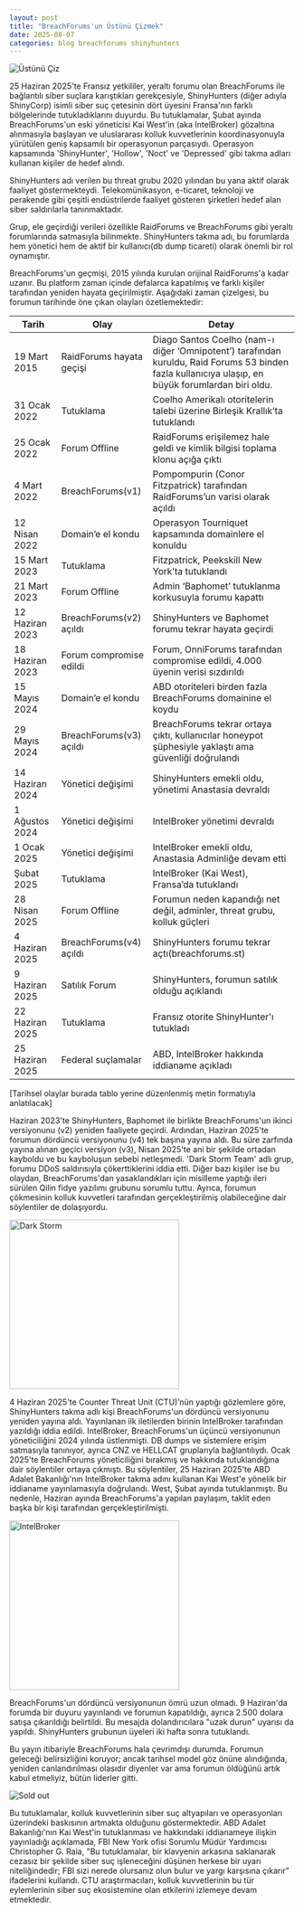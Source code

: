 ```yaml
---
layout: post
title: "BreachForums'un Üstünü Çizmek"
date: 2025-08-07
categories: blog breachforums shinyhunters
---
```



![Üstünü Çiz](/assets/images/hand-sifting-data.jpg)

25 Haziran 2025'te Fransız yetkililer, yeraltı forumu olan BreachForums ile bağlantılı siber suçlara karıştıkları gerekçesiyle, ShinyHunters (diğer adıyla ShinyCorp) isimli siber suç çetesinin dört üyesini Fransa'nın farklı bölgelerinde tutukladıklarını duyurdu. Bu tutuklamalar, Şubat ayında BreachForums'un eski yöneticisi Kai West'in (aka IntelBroker) gözaltına alınmasıyla başlayan ve uluslararası kolluk kuvvetlerinin koordinasyonuyla yürütülen geniş kapsamılı bir operasyonun parçasıydı. Operasyon kapsamında 'ShinyHunter', 'Hollow', 'Noct' ve 'Depressed' gibi takma adları kullanan kişiler de hedef alındı.

ShinyHunters adı verilen bu threat grubu 2020 yılından bu yana aktif olarak faaliyet göstermekteydi. Telekomünikasyon, e-ticaret, teknoloji ve perakende gibi çeşitli endüstrilerde faaliyet gösteren şirketleri hedef alan siber saldırılarla tanınmaktadır. 

Grup, ele geçirdiği verileri özellikle RaidForums ve BreachForums gibi yeraltı forumlarında satmasıyla bilinmekte. ShinyHunters takma adı, bu forumlarda hem yönetici hem de aktif bir kullanıcı(db dump ticareti) olarak önemli bir rol oynamıştır.

BreachForums'un geçmişi, 2015 yılında kurulan orijinal RaidForums'a kadar uzanır. Bu platform zaman içinde defalarca kapatılmış ve farklı kişiler tarafından yeniden hayata geçirilmiştir. Aşağıdaki zaman çizelgesi, bu forumun tarihinde öne çıkan olayları özetlemektedir:

| **Tarih**         | **Olay**                     | **Detay**                                                                 |
|------------------|------------------------------|---------------------------------------------------------------------------|
| 19 Mart 2015     | RaidForums hayata geçişi     | Diago Santos Coelho (nam-ı diğer ‘Omnipotent’) tarafından kuruldu, Raid Forums 53 binden fazla kullanıcıya ulaşıp, en büyük forumlardan biri oldu.                                                           |
| 31 Ocak 2022     | Tutuklama                    | Coelho Amerikalı otoritelerin talebi üzerine Birleşik Krallık’ta tutuklandı                             |
| 25 Ocak 2022     | Forum Offline                | RaidForums erişilemez hale geldi ve kimlik bilgisi toplama klonu açığa çıktı
| 4 Mart 2022      | BreachForums(v1)             | Pompompurin (Conor Fitzpatrick) tarafından RaidForums’un varisi olarak açıldı |
| 12 Nisan 2022    | Domain’e el kondu            | Operasyon Tourniquet kapsamında domainlere el konuldu                         |
| 15 Mart 2023     | Tutuklama                    | Fitzpatrick, Peekskill New York’ta tutuklandı                             |
| 21 Mart 2023     | Forum Offline                | Admin ‘Baphomet’ tutuklanma korkusuyla forumu kapattı                             |
| 12 Haziran 2023  | BreachForums(v2) açıldı      | ShinyHunters ve Baphomet forumu tekrar hayata geçirdi                     |
| 18 Haziran 2023  | Forum compromise edildi      | Forum, OnniForums tarafından compromise edildi, 4.000 üyenin verisi sızdırıldı  |
| 15 Mayıs 2024    | Domain’e el kondu            | ABD otoriteleri birden fazla BreachForums domainine el koydu                             |
| 29 Mayıs 2024    | BreachForums(v3) açıldı      | BreachForums tekrar ortaya çıktı, kullanıcılar honeypot şüphesiyle yaklaştı ama güvenliği doğrulandı             |
| 14 Haziran 2024  | Yönetici değişimi            | ShinyHunters emekli oldu, yönetimi Anastasia devraldı                    |
| 1 Ağustos 2024   | Yönetici değişimi            | IntelBroker yönetimi devraldı                                            |
| 1 Ocak 2025      | Yönetici değişimi            | IntelBroker emekli oldu, Anastasia Adminliğe devam etti                            |
| Şubat 2025       | Tutuklama                    | IntelBroker (Kai West), Fransa’da tutuklandı                              |
| 28 Nisan 2025    | Forum Offline                | Forumun neden kapandığı net değil, adminler, threat grubu, kolluk güçleri                                            |
| 4 Haziran 2025   | BreachForums(v4) açıldı      | ShinyHunters forumu tekrar açtı(breachforums.st)                                         |
| 9 Haziran 2025   | Satılık Forum                | ShinyHunters, forumun satılık olduğu açıklandı                                         |
| 22 Haziran 2025  | Tutuklama                    | Fransız otorite ShinyHunter'ı tutukladı                                  |
| 25 Haziran 2025  | Federal suçlamalar           | ABD, IntelBroker hakkında iddianame açıkladı                              |



[Tarihsel olaylar burada tablo yerine düzenlenmiş metin formatıyla anlatılacak]

Haziran 2023'te ShinyHunters, Baphomet ile birlikte BreachForums'un ikinci versiyonunu (v2) yeniden faaliyete geçirdi. Ardından, Haziran 2025'te forumun dördüncü versiyonunu (v4) tek başına yayına aldı. Bu süre zarfında yayına alınan geçici versiyon (v3), Nisan 2025'te ani bir şekilde ortadan kayboldu ve bu kayboluşun sebebi netleşmedi. 'Dark Storm Team' adlı grup, forumu DDoS saldırısıyla çökerttiklerini iddia etti. Diğer bazı kişiler ise bu olaydan, BreachForums'dan yasaklandıkları için misilleme yaptığı ileri sürülen Qilin fidye yazılımı grubunu sorumlu tuttu. Ayrıca, forumun çökmesinin kolluk kuvvetleri tarafından gerçekleştirilmiş olabileceğine dair söylentiler de dolaşıyordu.

<img src="/assets/images/BreachForums2506-fig1.png-3.webp" alt="Dark Storm" width="300">

4 Haziran 2025'te Counter Threat Unit (CTU)’nün yaptığı gözlemlere göre, ShinyHunters takma adlı kişi BreachForums'un dördüncü versiyonunu yeniden yayına aldı. Yayınlanan ilk iletilerden birinin IntelBroker tarafından yazıldığı iddia edildi. IntelBroker, BreachForums'un üçüncü versiyonunun yöneticiliğini 2024 yılında üstlenmişti. DB dumps ve sistemlere erişim satmasıyla tanınıyor, ayrıca CNZ ve HELLCAT gruplarıyla bağlantılıydı. Ocak 2025'te BreachForums yöneticiliğini bırakmış ve hakkında tutuklandığına dair söylentiler ortaya çıkmıştı. Bu söylentiler, 25 Haziran 2025'te ABD Adalet Bakanlığı'nın IntelBroker takma adını kullanan Kai West'e yönelik bir iddianame yayınlamasıyla doğrulandı. West, Şubat ayında tutuklanmıştı. Bu nedenle, Haziran ayında BreachForums'a yapılan paylaşım, taklit eden başka bir kişi tarafından gerçekleştirilmişti.

<img src="/assets/images/BreachForums2506-fig2.png" alt="IntelBroker" width="300">

BreachForums'un dördüncü versiyonunun ömrü uzun olmadı. 9 Haziran'da forumda bir duyuru yayınlandı ve forumun kapatıldığı, ayrıca 2.500 dolara satışa çıkarıldığı belirtildi. Bu mesajda dolandırıcılara "uzak durun" uyarısı da yapıldı. ShinyHunters grubunun üyeleri iki hafta sonra tutuklandı.

Bu yayın itibariyle BreachForums hala çevrimdışı durumda. Forumun geleceği belirsizliğini koruyor; ancak tarihsel model göz önüne alındığında, yeniden canlandırılması olasıdır diyenler var ama forumun öldüğünü artık kabul etmeliyiz, bütün liderler gitti.

![Sold out](/assets/images/BreachForums2506-fig3.png.webp)

Bu tutuklamalar, kolluk kuvvetlerinin siber suç altyapıları ve operasyonları üzerindeki baskısının artmakta olduğunu göstermektedir. ABD Adalet Bakanlığı'nın Kai West'in tutuklanması ve hakkındaki iddianameye ilişkin yayınladığı açıklamada, FBI New York ofisi Sorumlu Müdür Yardımcısı Christopher G. Raia, "Bu tutuklamalar, bir klavyenin arkasına saklanarak cezasız bir şekilde siber suç işleneceğini düşünen herkese bir uyarı niteliğindedir; FBI sizi nerede olursanız olun bulur ve yargı karşısına çıkarır" ifadelerini kullandı. CTU araştırmacıları, kolluk kuvvetlerinin bu tür eylemlerinin siber suç ekosistemine olan etkilerini izlemeye devam etmektedir.